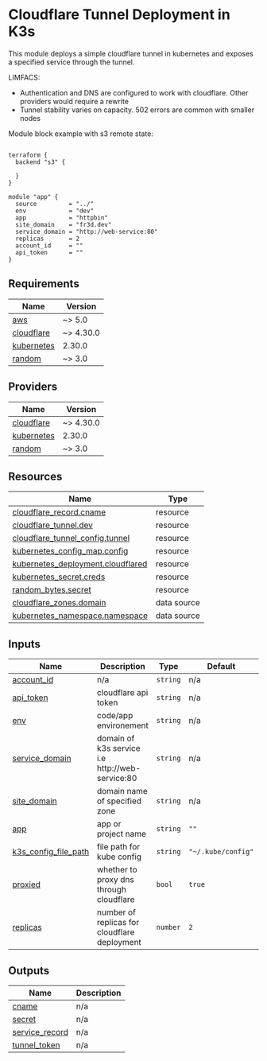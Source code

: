 # Cloudflare Tunnel Deployment in K3s

This module deploys a simple cloudflare tunnel in kubernetes and exposes a specified service through the tunnel.


LIMFACS:

- Authentication and DNS are configured to work with cloudflare. Other providers would require a rewrite
- Tunnel stability varies on capacity. 502 errors are common with smaller nodes


Module block example with s3 remote state:
```

terraform {
  backend "s3" {

  }
}

module "app" {
  source         = "../"
  env            = "dev"
  app            = "httpbin"
  site_domain    = "fr3d.dev"
  service_domain = "http://web-service:80"
  replicas       = 2
  account_id     = ""
  api_token      = ""
}
```

<!-- BEGIN_TF_DOCS -->
## Requirements

| Name | Version |
|------|---------|
| <a name="requirement_aws"></a> [aws](#requirement\_aws) | ~> 5.0 |
| <a name="requirement_cloudflare"></a> [cloudflare](#requirement\_cloudflare) | ~> 4.30.0 |
| <a name="requirement_kubernetes"></a> [kubernetes](#requirement\_kubernetes) | 2.30.0 |
| <a name="requirement_random"></a> [random](#requirement\_random) | ~> 3.0 |

## Providers

| Name | Version |
|------|---------|
| <a name="provider_cloudflare"></a> [cloudflare](#provider\_cloudflare) | ~> 4.30.0 |
| <a name="provider_kubernetes"></a> [kubernetes](#provider\_kubernetes) | 2.30.0 |
| <a name="provider_random"></a> [random](#provider\_random) | ~> 3.0 |

## Resources

| Name | Type |
|------|------|
| [cloudflare_record.cname](https://registry.terraform.io/providers/cloudflare/cloudflare/latest/docs/resources/record) | resource |
| [cloudflare_tunnel.dev](https://registry.terraform.io/providers/cloudflare/cloudflare/latest/docs/resources/tunnel) | resource |
| [cloudflare_tunnel_config.tunnel](https://registry.terraform.io/providers/cloudflare/cloudflare/latest/docs/resources/tunnel_config) | resource |
| [kubernetes_config_map.config](https://registry.terraform.io/providers/hashicorp/kubernetes/2.30.0/docs/resources/config_map) | resource |
| [kubernetes_deployment.cloudflared](https://registry.terraform.io/providers/hashicorp/kubernetes/2.30.0/docs/resources/deployment) | resource |
| [kubernetes_secret.creds](https://registry.terraform.io/providers/hashicorp/kubernetes/2.30.0/docs/resources/secret) | resource |
| [random_bytes.secret](https://registry.terraform.io/providers/hashicorp/random/latest/docs/resources/bytes) | resource |
| [cloudflare_zones.domain](https://registry.terraform.io/providers/cloudflare/cloudflare/latest/docs/data-sources/zones) | data source |
| [kubernetes_namespace.namespace](https://registry.terraform.io/providers/hashicorp/kubernetes/2.30.0/docs/data-sources/namespace) | data source |

## Inputs

| Name | Description | Type | Default | Required |
|------|-------------|------|---------|:--------:|
| <a name="input_account_id"></a> [account\_id](#input\_account\_id) | n/a | `string` | n/a | yes |
| <a name="input_api_token"></a> [api\_token](#input\_api\_token) | cloudflare api token | `string` | n/a | yes |
| <a name="input_env"></a> [env](#input\_env) | code/app environement | `string` | n/a | yes |
| <a name="input_service_domain"></a> [service\_domain](#input\_service\_domain) | domain of k3s service i.e http://web-service:80 | `string` | n/a | yes |
| <a name="input_site_domain"></a> [site\_domain](#input\_site\_domain) | domain name of specified zone | `string` | n/a | yes |
| <a name="input_app"></a> [app](#input\_app) | app or project name | `string` | `""` | no |
| <a name="input_k3s_config_file_path"></a> [k3s\_config\_file\_path](#input\_k3s\_config\_file\_path) | file path for kube config | `string` | `"~/.kube/config"` | no |
| <a name="input_proxied"></a> [proxied](#input\_proxied) | whether to proxy dns through cloudflare | `bool` | `true` | no |
| <a name="input_replicas"></a> [replicas](#input\_replicas) | number of replicas for cloudflare deployment | `number` | `2` | no |

## Outputs

| Name | Description |
|------|-------------|
| <a name="output_cname"></a> [cname](#output\_cname) | n/a |
| <a name="output_secret"></a> [secret](#output\_secret) | n/a |
| <a name="output_service_record"></a> [service\_record](#output\_service\_record) | n/a |
| <a name="output_tunnel_token"></a> [tunnel\_token](#output\_tunnel\_token) | n/a |
<!-- END_TF_DOCS -->